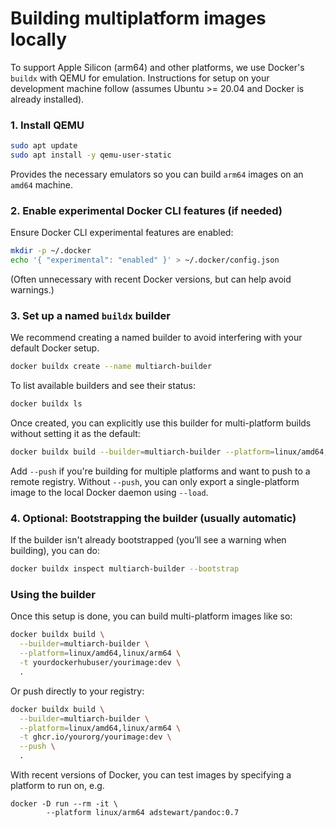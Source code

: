 # Building multiplatform images locally

To support Apple Silicon (arm64) and other platforms, we use Docker's `buildx`
with QEMU for emulation. Instructions for setup on your development machine follow
(assumes Ubuntu >= 20.04 and Docker is already installed).

### 1. Install QEMU

```bash
sudo apt update
sudo apt install -y qemu-user-static
```

Provides the necessary emulators so you can build `arm64` images on an `amd64` machine.

### 2. Enable experimental Docker CLI features (if needed)

Ensure Docker CLI experimental features are enabled:

```bash
mkdir -p ~/.docker
echo '{ "experimental": "enabled" }' > ~/.docker/config.json
```

(Often unnecessary with recent Docker versions, but can help avoid warnings.)

### 3. Set up a named `buildx` builder

We recommend creating a named builder to avoid interfering with your default Docker setup.

```bash
docker buildx create --name multiarch-builder
```

To list available builders and see their status:

```bash
docker buildx ls
```

Once created, you can explicitly use this builder for multi-platform builds without setting it as the default:

```bash
docker buildx build --builder=multiarch-builder --platform=linux/amd64,linux/arm64 -t yourimage:tag .
```

Add `--push` if you're building for multiple platforms and want to push to a remote registry. Without `--push`, you can only export a single-platform image to the local Docker daemon using `--load`.

### 4. Optional: Bootstrapping the builder (usually automatic)

If the builder isn't already bootstrapped (you’ll see a warning when building), you can do:

```bash
docker buildx inspect multiarch-builder --bootstrap
```

### Using the builder

Once this setup is done, you can build multi-platform images like so:

```bash
docker buildx build \
  --builder=multiarch-builder \
  --platform=linux/amd64,linux/arm64 \
  -t yourdockerhubuser/yourimage:dev \
  .
```

Or push directly to your registry:

```bash
docker buildx build \
  --builder=multiarch-builder \
  --platform=linux/amd64,linux/arm64 \
  -t ghcr.io/yourorg/yourimage:dev \
  --push \
  .
```

With recent versions of Docker, you can test images by specifying a
platform to run on, e.g.

```
docker -D run --rm -it \
		--platform linux/arm64 adstewart/pandoc:0.7
```




